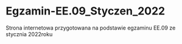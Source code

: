 # Egzamin-EE.09_Styczen_2022
 Strona internetowa przygotowana na podstawie egzaminu EE.09 ze stycznia 2022roku
